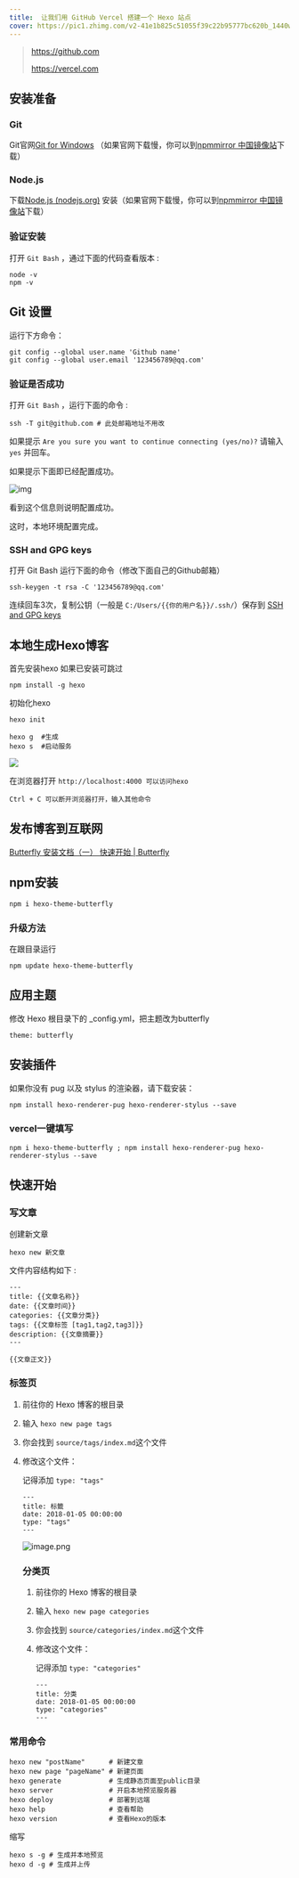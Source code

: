 ```yaml
---
title:  让我们用 GitHub Vercel 搭建一个 Hexo 站点
cover: https://pic1.zhimg.com/v2-41e1b825c51055f39c22b95777bc620b_1440w.jpg?source=172ae18b
---
```

> https://github.com
>
> https://vercel.com

## 安装准备

### Git

Git官网[Git for Windows](https://gitforwindows.org/) （如果官网下载慢，你可以到[npmmirror 中国镜像站](https://npmmirror.com/)下载）

### Node.js

下载[Node.js (nodejs.org)](https://nodejs.org/en/) 安装（如果官网下载慢，你可以到[npmmirror 中国镜像站](https://npmmirror.com/)下载）

### 验证安装

打开 `Git Bash` ，通过下面的代码查看版本 :

```
node -v
npm -v
```

## Git 设置

运行下方命令：

```
git config --global user.name 'Github name'
git config --global user.email '123456789@qq.com'
```


### 验证是否成功

打开 `Git Bash` ，运行下面的命令 :

```
ssh -T git@github.com # 此处邮箱地址不用改
```

如果提示 `Are you sure you want to continue connecting (yes/no)?` 请输入 `yes` 并回车。

如果提示下面即已经配置成功。

![img](http://tuchuang-10g.dongxiquan.cn/202209271143712.png)

看到这个信息则说明配置成功。

这时，本地环境配置完成。

### SSH and GPG keys

打开 Git Bash 运行下面的命令（修改下面自己的Github邮箱）

```
ssh-keygen -t rsa -C '123456789@qq.com'
```

连续回车3次，复制公钥（一般是 `C:/Users/{{你的用户名}}/.ssh/`）保存到 [SSH and GPG keys](https://github.com/settings/keys)


## 本地生成Hexo博客

首先安装hexo 如果已安装可跳过

```
npm install -g hexo
```

初始化hexo

```
hexo init
```

```
hexo g	#生成
hexo s	#启动服务
```

![](http://tuchuang-10g.dongxiquan.cn/202209271213082.png)

在浏览器打开 `http://localhost:4000 可以访问hexo`

`Ctrl + C 可以断开浏览器打开，输入其他命令`

## 发布博客到互联网





[Butterfly 安装文档（一） 快速开始 | Butterfly](https://butterfly.js.org/posts/21cfbf15/)

## npm安装

```
npm i hexo-theme-butterfly
```

### 升级方法

在跟目录运行

```
npm update hexo-theme-butterfly
```

## 应用主题

修改 Hexo 根目录下的 _config.yml，把主题改为butterfly

```
theme: butterfly
```

## 安装插件

如果你没有 pug 以及 stylus 的渲染器，请下载安装：

```
npm install hexo-renderer-pug hexo-renderer-stylus --save
```

### vercel一键填写

```
npm i hexo-theme-butterfly ; npm install hexo-renderer-pug hexo-renderer-stylus --save
```

## 快速开始

### 写文章

创建新文章

```
hexo new 新文章
```

文件内容结构如下 :

```
---
title: {{文章名称}}
date: {{文章时间}}
categories: {{文章分类}}
tags: {{文章标签 [tag1,tag2,tag3]}}
description: {{文章摘要}}
---

{{文章正文}}
```

### 标签页

1. 前往你的 Hexo 博客的根目录
2. 输入 `hexo new page tags`
3. 你会找到 `source/tags/index.md`这个文件
4. 修改这个文件：

   记得添加 `type: "tags"`

   ```
   ---
   title: 标籤
   date: 2018-01-05 00:00:00
   type: "tags"
   ---

   ```

   ![image.png](https://api.onedrive.com/v1.0/shares/s!AsXA7AXl0Opo2UhLxYvOo3oFo0k-/root/content)

   ### 分类页


   1. 前往你的 Hexo 博客的根目录
   2. 输入 `hexo new page categories`
   3. 你会找到 `source/categories/index.md`这个文件
   4. 修改这个文件：

      记得添加 `type: "categories"`

      ```
      ---
      title: 分类
      date: 2018-01-05 00:00:00
      type: "categories"
      ---
      ```

### 常用命令

```
hexo new "postName"      # 新建文章
hexo new page "pageName" # 新建页面
hexo generate            # 生成静态页面至public目录
hexo server              # 开启本地预览服务器
hexo deploy              # 部署到远端
hexo help                # 查看帮助
hexo version             # 查看Hexo的版本
```

缩写

```
hexo s -g # 生成并本地预览
hexo d -g # 生成并上传
```
